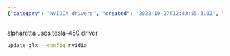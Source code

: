 ```yaml
---
{"category": "NVIDIA drivers", "created": "2022-10-27T12:43:55.310Z", "date": "2022-10-27 12:43:55", "description": "The article explores the options for replacing NVIDIA drivers without resorting to switching them. It suggests utilizing the tesla-450 driver specifically for Alpharetta, and provides a command for updating the GLX configuration with NVIDIA.", "modified": "2022-10-27T12:48:58.791Z", "tags": ["NVIDIA", "Drivers", "Alternatives", "tesla-450", "GLX Configuration", "Command Line"], "title": "nvidia driver switch alternatives"}
---
```

alpharetta uses tesla-450 driver
```bash
update-glx --config nvidia
```